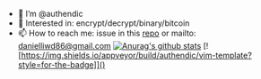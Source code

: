 - 👋 I’m @authendic
- 👀 Interested in: encrypt/decrypt/binary/bitcoin
- 📫 How to reach me: issue in this [repo](https://github.com/authendic/authendic/issues) or mailto: danielliwd86@gmail.com
[![Anurag's github stats](https://github-readme-stats.vercel.app/api?username=authendic&show_icons=true)](https://github.com/anuraghazra/github-readme-stats)
[![https://img.shields.io/appveyor/build/authendic/vim-template?style=for-the-badge]]()
